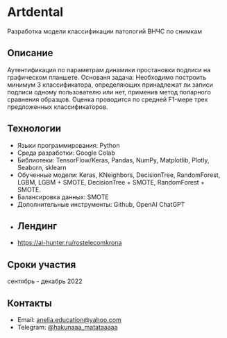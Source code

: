 # Artdental
Разработка модели классификации патологий ВНЧС по снимкам
## Описание
Аутентификация по параметрам динамики простановки подписи на графическом планшете.
Основаня задача: Необходимо построить минимум 3 классификатора, определяющих принадлежат ли записи подписи одному пользователю или нет, применив метод попарного сравнения образцов. Оценка проводится по средней F1-мере трех предложенных классификаторов.
## Технологии
- Языки программирования:  Python
- Среда разработки: Google Colab
- Библиотеки: TensorFlow/Keras, Pandas, NumPy, Matplotlib, Plotly, Seaborn, sklearn
- Обученные модели: Keras, KNeighbors, DecisionTree, RandomForest, LGBM, LGBM + SMOTE, DecisionTree + SMOTE, RandomForest + SMOTE.
- Балансировка данных: SMOTE
- Дополнительные инструменты: Github, OpenAI ChatGPT
- ## Лендинг
- https://ai-hunter.ru/rostelecomkrona
## Сроки участия
  сентябрь - декабрь 2022
## Контакты
- Email: anelia.education@yahoo.com
- Telegram: [@hakunaaa_matataaaaa](https://t.me/hakunaaa_matataaaaa)

